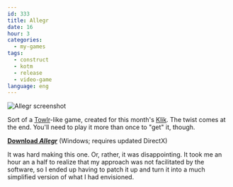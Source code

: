 ```yaml
---
id: 333
title: Allegr
date: 16
hour: 3
categories:
  - my-games
tags:
  - construct
  - kotm
  - release
  - video-game
language: eng
---
```


![Allegr screenshot](/files/2009/08-allegr/allegrscreen.png "Allegr screenshot")

Sort of a [Towlr](http://www.towlr.com/)-like game, created for this month's [Klik](/tag/kotm/). The twist comes at the end. You'll need to play it more than once to "get" it, though.

[**Download _Allegr_**](//www.agj.cl/files/games/allegr.zip) (Windows; requires updated DirectX)

It was hard making this one. Or, rather, it was disappointing. It took me an hour an a half to realize that my approach was not facilitated by the software, so I ended up having to patch it up and turn it into a much simplified version of what I had envisioned.
